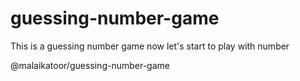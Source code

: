 # guessing-number-game
This is a guessing number game now let's start to play with number

@malaikatoor/guessing-number-game
